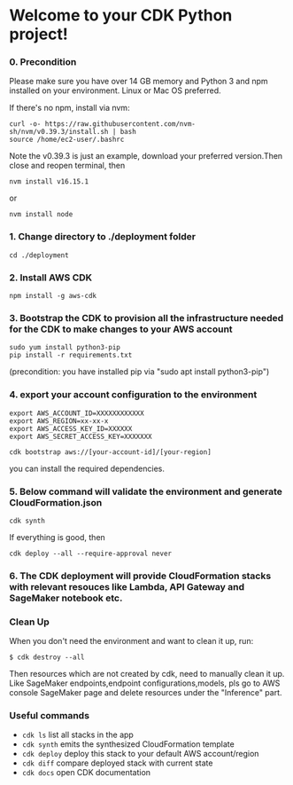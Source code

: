 # Welcome to your CDK Python project!

### 0. Precondition

Please make sure you have over 14 GB memory and Python 3 and npm installed on your environment. Linux or Mac OS preferred.

If there's no npm, install via nvm:
```
curl -o- https://raw.githubusercontent.com/nvm-sh/nvm/v0.39.3/install.sh | bash
source /home/ec2-user/.bashrc
```
Note the v0.39.3 is just an example, download your preferred version.Then close and reopen terminal, then

```
nvm install v16.15.1
```
or
```
nvm install node
```


### 1. Change directory to ./deployment folder

```
cd ./deployment
```


### 2. Install AWS CDK

```
npm install -g aws-cdk
```


### 3. Bootstrap the CDK to provision all the infrastructure needed for the CDK to make changes to your AWS account

```
sudo yum install python3-pip
pip install -r requirements.txt
```
(precondition: you have installed pip via "sudo apt install python3-pip")


### 4. export your account configuration to the environment
```
export AWS_ACCOUNT_ID=XXXXXXXXXXXX
export AWS_REGION=xx-xx-x
export AWS_ACCESS_KEY_ID=XXXXXX
export AWS_SECRET_ACCESS_KEY=XXXXXXX
```
```
cdk bootstrap aws://[your-account-id]/[your-region]
```
you can install the required dependencies.


### 5. Below command will validate the environment and generate CloudFormation.json 

```
cdk synth
```
If everything is good, then
```
cdk deploy --all --require-approval never
```

### 6. The CDK deployment will provide CloudFormation stacks with relevant resouces like Lambda, API Gateway and SageMaker notebook etc.

### Clean Up
When you don't need the environment and want to clean it up, run:

```
$ cdk destroy --all
```
Then resources which are not created by cdk, need to manually clean it up. Like SageMaker endpoints,endpoint configurations,models, pls go to AWS console SageMaker page and delete resources under the "Inference" part.

### Useful commands

 * `cdk ls`          list all stacks in the app
 * `cdk synth`       emits the synthesized CloudFormation template
 * `cdk deploy`      deploy this stack to your default AWS account/region
 * `cdk diff`        compare deployed stack with current state
 * `cdk docs`        open CDK documentation
